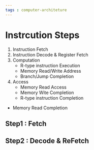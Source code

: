 ```yaml
---
tags : computer-architeture
---
```


# Instrcution Steps
1. Instruction Fetch
2. Instruction Decode & Register Fetch
3. Computation
	* R-type instruction Execution
	* Memory Read/Write Address
	* Branch/Jump Completion
4. Access
	* Memory Read Access
	* Memory Wite Completion
	* R-type instruction Completion
* Memory Read Completion

## Step1 : Fetch

## Step2 : Decode  & ReFetch 